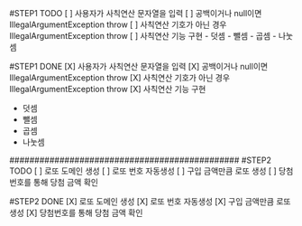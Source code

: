#STEP1 TODO
[ ] 사용자가 사칙연산 문자열을 입력
[ ] 공백이거나 null이면 IllegalArgumentException throw
[ ] 사칙연산 기호가 아닌 경우 IllegalArgumentException throw
[ ] 사칙연산 기능 구현
    - 덧셈
    - 뺄셈
    - 곱셈
    - 나눗셈

#STEP1 DONE
[X] 사용자가 사칙연산 문자열을 입력
[X] 공백이거나 null이면 IllegalArgumentException throw
[X] 사칙연산 기호가 아닌 경우 IllegalArgumentException throw
[X] 사칙연산 기능 구현
   - 덧셈
   - 뺄셈
   - 곱셈
   - 나눗셈

##############################################
#STEP2 TODO
[ ] 로또 도메인 생성
[ ] 로또 번호 자동생성
[ ] 구입 금액만큼 로또 생성
[ ] 당첨번호를 통해 당첨 금액 확인


#STEP2 DONE
[X] 로또 도메인 생성
[X] 로또 번호 자동생성
[X] 구입 금액만큼 로또 생성
[X] 당첨번호를 통해 당첨 금액 확인